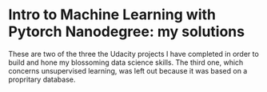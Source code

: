 # Intro to Machine Learning with Pytorch Nanodegree: my solutions

These are two of the three the Udacity projects I have completed in order to build and hone my blossoming data science skills.
The third one, which concerns unsupervised learning, was left out because it was based on a propritary database. 

